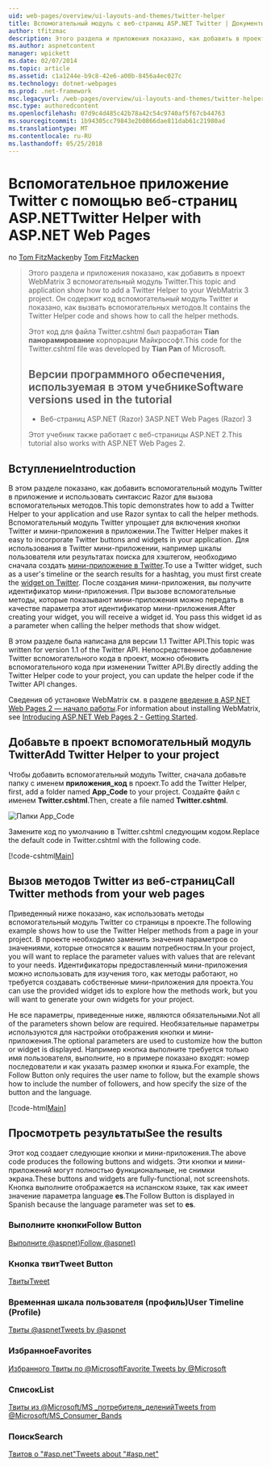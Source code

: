 ```yaml
---
uid: web-pages/overview/ui-layouts-and-themes/twitter-helper
title: Вспомогательный модуль с веб-страниц ASP.NET Twitter | Документы Microsoft
author: tfitzmac
description: Этого раздела и приложения показано, как добавить в проект WebMatrix 3 вспомогательный модуль Twitter. Он содержит код вспомогательный модуль Twitter и показан вызов вспомогательного...
ms.author: aspnetcontent
manager: wpickett
ms.date: 02/07/2014
ms.topic: article
ms.assetid: c1a1244e-b9c8-42e6-a00b-8456a4ec027c
ms.technology: dotnet-webpages
ms.prod: .net-framework
msc.legacyurl: /web-pages/overview/ui-layouts-and-themes/twitter-helper
msc.type: authoredcontent
ms.openlocfilehash: 07d9c4d485c42b78a42c54c9740af5f67cb44763
ms.sourcegitcommit: 1b94305cc79843e2b0866dae811dab61c21980ad
ms.translationtype: MT
ms.contentlocale: ru-RU
ms.lasthandoff: 05/25/2018
---
```

<a name="twitter-helper-with-aspnet-web-pages"></a><span data-ttu-id="ba883-104">Вспомогательное приложение Twitter с помощью веб-страниц ASP.NET</span><span class="sxs-lookup"><span data-stu-id="ba883-104">Twitter Helper with ASP.NET Web Pages</span></span>
====================
<span data-ttu-id="ba883-105">по [Tom FitzMacken](https://github.com/tfitzmac)</span><span class="sxs-lookup"><span data-stu-id="ba883-105">by [Tom FitzMacken](https://github.com/tfitzmac)</span></span>

> <span data-ttu-id="ba883-106">Этого раздела и приложения показано, как добавить в проект WebMatrix 3 вспомогательный модуль Twitter.</span><span class="sxs-lookup"><span data-stu-id="ba883-106">This topic and application show how to add a Twitter Helper to your WebMatrix 3 project.</span></span> <span data-ttu-id="ba883-107">Он содержит код вспомогательный модуль Twitter и показано, как вызвать вспомогательных методов.</span><span class="sxs-lookup"><span data-stu-id="ba883-107">It contains the Twitter Helper code and shows how to call the helper methods.</span></span>
> 
> <span data-ttu-id="ba883-108">Этот код для файла Twitter.cshtml был разработан **Tian панорамирование** корпорации Майкрософт.</span><span class="sxs-lookup"><span data-stu-id="ba883-108">This code for the Twitter.cshtml file was developed by **Tian Pan** of Microsoft.</span></span>
> 
> ## <a name="software-versions-used-in-the-tutorial"></a><span data-ttu-id="ba883-109">Версии программного обеспечения, используемая в этом учебнике</span><span class="sxs-lookup"><span data-stu-id="ba883-109">Software versions used in the tutorial</span></span>
> 
> 
> - <span data-ttu-id="ba883-110">Веб-страниц ASP.NET (Razor) 3</span><span class="sxs-lookup"><span data-stu-id="ba883-110">ASP.NET Web Pages (Razor) 3</span></span>
>   
> 
> <span data-ttu-id="ba883-111">Этот учебник также работает с веб-страницы ASP.NET 2.</span><span class="sxs-lookup"><span data-stu-id="ba883-111">This tutorial also works with ASP.NET Web Pages 2.</span></span>


## <a name="introduction"></a><span data-ttu-id="ba883-112">Вступление</span><span class="sxs-lookup"><span data-stu-id="ba883-112">Introduction</span></span>

<span data-ttu-id="ba883-113">В этом разделе показано, как добавить вспомогательный модуль Twitter в приложение и использовать синтаксис Razor для вызова вспомогательных методов.</span><span class="sxs-lookup"><span data-stu-id="ba883-113">This topic demonstrates how to add a Twitter Helper to your application and use Razor syntax to call the helper methods.</span></span> <span data-ttu-id="ba883-114">Вспомогательный модуль Twitter упрощает для включения кнопки Twitter и мини-приложения в приложении.</span><span class="sxs-lookup"><span data-stu-id="ba883-114">The Twitter Helper makes it easy to incorporate Twitter buttons and widgets in your application.</span></span> <span data-ttu-id="ba883-115">Для использования в Twitter мини-приложении, например шкалы пользователя или результатах поиска для хэштегом, необходимо сначала создать [мини-приложение в Twitter](https://twitter.com/settings/widgets).</span><span class="sxs-lookup"><span data-stu-id="ba883-115">To use a Twitter widget, such as a user's timeline or the search results for a hashtag, you must first create the [widget on Twitter](https://twitter.com/settings/widgets).</span></span> <span data-ttu-id="ba883-116">После создания мини-приложения, вы получите идентификатор мини-приложения. При вызове вспомогательные методы, которые показывают мини-приложения можно передать в качестве параметра этот идентификатор мини-приложения.</span><span class="sxs-lookup"><span data-stu-id="ba883-116">After creating your widget, you will receive a widget id. You pass this widget id as a parameter when calling the helper methods that show widget.</span></span>

<span data-ttu-id="ba883-117">В этом разделе была написана для версии 1.1 Twitter API.</span><span class="sxs-lookup"><span data-stu-id="ba883-117">This topic was written for version 1.1 of the Twitter API.</span></span> <span data-ttu-id="ba883-118">Непосредственное добавление Twitter вспомогательного кода в проект, можно обновить вспомогательного кода при изменении Twitter API.</span><span class="sxs-lookup"><span data-stu-id="ba883-118">By directly adding the Twitter Helper code to your project, you can update the helper code if the Twitter API changes.</span></span>

<span data-ttu-id="ba883-119">Сведения об установке WebMatrix см. в разделе [введение в ASP.NET Web Pages 2 — начало работы](../getting-started/introducing-aspnet-web-pages-2/getting-started.md).</span><span class="sxs-lookup"><span data-stu-id="ba883-119">For information about installing WebMatrix, see [Introducing ASP.NET Web Pages 2 - Getting Started](../getting-started/introducing-aspnet-web-pages-2/getting-started.md).</span></span>

## <a name="add-twitter-helper-to-your-project"></a><span data-ttu-id="ba883-120">Добавьте в проект вспомогательный модуль Twitter</span><span class="sxs-lookup"><span data-stu-id="ba883-120">Add Twitter Helper to your project</span></span>

<span data-ttu-id="ba883-121">Чтобы добавить вспомогательный модуль Twitter, сначала добавьте папку с именем **приложения\_код** в проект.</span><span class="sxs-lookup"><span data-stu-id="ba883-121">To add the Twitter Helper, first, add a folder named **App\_Code** to your project.</span></span> <span data-ttu-id="ba883-122">Создайте файл с именем **Twitter.cshtml**.</span><span class="sxs-lookup"><span data-stu-id="ba883-122">Then, create a file named **Twitter.cshtml**.</span></span>

![Папки App_Code](twitter-helper/_static/image1.png)

<span data-ttu-id="ba883-124">Замените код по умолчанию в Twitter.cshtml следующим кодом.</span><span class="sxs-lookup"><span data-stu-id="ba883-124">Replace the default code in Twitter.cshtml with the following code.</span></span>

[!code-cshtml[Main](twitter-helper/samples/sample1.cshtml)]

## <a name="call-twitter-methods-from-your-web-pages"></a><span data-ttu-id="ba883-125">Вызов методов Twitter из веб-страниц</span><span class="sxs-lookup"><span data-stu-id="ba883-125">Call Twitter methods from your web pages</span></span>

<span data-ttu-id="ba883-126">Приведенный ниже показано, как использовать методы вспомогательный модуль Twitter со страницы в проекте.</span><span class="sxs-lookup"><span data-stu-id="ba883-126">The following example shows how to use the Twitter Helper methods from a page in your project.</span></span> <span data-ttu-id="ba883-127">В проекте необходимо заменить значения параметров со значениями, которые относятся к вашим потребностям.</span><span class="sxs-lookup"><span data-stu-id="ba883-127">In your project, you will want to replace the parameter values with values that are relevant to your needs.</span></span> <span data-ttu-id="ba883-128">Идентификаторы предоставленный мини-приложения можно использовать для изучения того, как методы работают, но требуется создавать собственные мини-приложения для проекта.</span><span class="sxs-lookup"><span data-stu-id="ba883-128">You can use the provided widget ids to explore how the methods work, but you will want to generate your own widgets for your project.</span></span>

<span data-ttu-id="ba883-129">Не все параметры, приведенные ниже, являются обязательными.</span><span class="sxs-lookup"><span data-stu-id="ba883-129">Not all of the parameters shown below are required.</span></span> <span data-ttu-id="ba883-130">Необязательные параметры используются для настройки отображения кнопки и мини-приложения.</span><span class="sxs-lookup"><span data-stu-id="ba883-130">The optional parameters are used to customize how the button or widget is displayed.</span></span> <span data-ttu-id="ba883-131">Например кнопка выполните требуется только имя пользователя, выполните, но в примере показано входят: номер последователи и как указать размер кнопки и языка.</span><span class="sxs-lookup"><span data-stu-id="ba883-131">For example, the Follow Button only requires the user name to follow, but the example shows how to include the number of followers, and how specify the size of the button and the language.</span></span>

[!code-html[Main](twitter-helper/samples/sample2.html)]

## <a name="see-the-results"></a><span data-ttu-id="ba883-132">Просмотреть результаты</span><span class="sxs-lookup"><span data-stu-id="ba883-132">See the results</span></span>

<span data-ttu-id="ba883-133">Этот код создает следующие кнопки и мини-приложения.</span><span class="sxs-lookup"><span data-stu-id="ba883-133">The above code produces the following buttons and widgets.</span></span> <span data-ttu-id="ba883-134">Эти кнопки и мини-приложений могут полностью функциональные, не снимки экрана.</span><span class="sxs-lookup"><span data-stu-id="ba883-134">These buttons and widgets are fully-functional, not screenshots.</span></span> <span data-ttu-id="ba883-135">Кнопка выполните отображается на испанском языке, так как имеет значение параметра language **es**.</span><span class="sxs-lookup"><span data-stu-id="ba883-135">The Follow Button is displayed in Spanish because the language parameter was set to **es**.</span></span>

### <a name="follow-button"></a><span data-ttu-id="ba883-136">Выполните кнопки</span><span class="sxs-lookup"><span data-stu-id="ba883-136">Follow Button</span></span>

[<span data-ttu-id="ba883-137">Выполните @aspnet)</span><span class="sxs-lookup"><span data-stu-id="ba883-137">Follow @aspnet)</span></span>](https://twitter.com/aspnet)<script>!function (d, s, id) { var js, fjs = d.getElementsByTagName(s)[0], p = /^http:/.test(d.location) ? 'http' : 'https'; if (!d.getElementById(id)) { js = d.createElement(s); js.id = id; js.src = p + '://platform.twitter.com/widgets.js'; fjs.parentNode.insertBefore(js, fjs); } }(document, 'script', 'twitter-wjs');</script>

### <a name="tweet-button"></a><span data-ttu-id="ba883-138">Кнопка твит</span><span class="sxs-lookup"><span data-stu-id="ba883-138">Tweet Button</span></span>

[<span data-ttu-id="ba883-139">Твиты</span><span class="sxs-lookup"><span data-stu-id="ba883-139">Tweet</span></span>](https://twitter.com/share)<script>!function (d, s, id) { var js, fjs = d.getElementsByTagName(s)[0], p = /^http:/.test(d.location) ? 'http' : 'https'; if (!d.getElementById(id)) { js = d.createElement(s); js.id = id; js.src = p + '://platform.twitter.com/widgets.js'; fjs.parentNode.insertBefore(js, fjs); } }(document, 'script', 'twitter-wjs');</script>

### <a name="user-timeline-profile"></a><span data-ttu-id="ba883-140">Временная шкала пользователя (профиль)</span><span class="sxs-lookup"><span data-stu-id="ba883-140">User Timeline (Profile)</span></span>

[<span data-ttu-id="ba883-141">Твиты @aspnet</span><span class="sxs-lookup"><span data-stu-id="ba883-141">Tweets by @aspnet</span></span>](https://twitter.com/aspnet)<script>!function (d, s, id) { var js, fjs = d.getElementsByTagName(s)[0], p = /^http:/.test(d.location) ? 'http' : 'https'; if (!d.getElementById(id)) { js = d.createElement(s); js.id = id; js.src = p + "://platform.twitter.com/widgets.js"; fjs.parentNode.insertBefore(js, fjs); } }(document, "script", "twitter-wjs");</script>

### <a name="favorites"></a><span data-ttu-id="ba883-142">Избранное</span><span class="sxs-lookup"><span data-stu-id="ba883-142">Favorites</span></span>

[<span data-ttu-id="ba883-143">Избранного Твиты по @Microsoft</span><span class="sxs-lookup"><span data-stu-id="ba883-143">Favorite Tweets by @Microsoft</span></span>](https://twitter.com/Microsoft/favorites)<script>!function (d, s, id) { var js, fjs = d.getElementsByTagName(s)[0], p = /^http:/.test(d.location) ? 'http' : 'https'; if (!d.getElementById(id)) { js = d.createElement(s); js.id = id; js.src = p + "://platform.twitter.com/widgets.js"; fjs.parentNode.insertBefore(js, fjs); } }(document, "script", "twitter-wjs");</script>

### <a name="list"></a><span data-ttu-id="ba883-144">Список</span><span class="sxs-lookup"><span data-stu-id="ba883-144">List</span></span>

[<span data-ttu-id="ba883-145">Твиты из @Microsoft/MS \_потребителя\_делений</span><span class="sxs-lookup"><span data-stu-id="ba883-145">Tweets from @Microsoft/MS\_Consumer\_Bands</span></span>](https://twitter.com/microsoft/ms-consumer-brands/)<script>!function (d, s, id) { var js, fjs = d.getElementsByTagName(s)[0], p = /^http:/.test(d.location) ? 'http' : 'https'; if (!d.getElementById(id)) { js = d.createElement(s); js.id = id; js.src = p + "://platform.twitter.com/widgets.js"; fjs.parentNode.insertBefore(js, fjs); } }(document, "script", "twitter-wjs");</script>

### <a name="search"></a><span data-ttu-id="ba883-146">Поиск</span><span class="sxs-lookup"><span data-stu-id="ba883-146">Search</span></span>

[<span data-ttu-id="ba883-147">Твитов о &quot;#asp.net&quot;</span><span class="sxs-lookup"><span data-stu-id="ba883-147">Tweets about &quot;#asp.net&quot;</span></span>](https://twitter.com/search?q=%23asp.net)<script>!function (d, s, id) { var js, fjs = d.getElementsByTagName(s)[0], p = /^http:/.test(d.location) ? 'http' : 'https'; if (!d.getElementById(id)) { js = d.createElement(s); js.id = id; js.src = p + "://platform.twitter.com/widgets.js"; fjs.parentNode.insertBefore(js, fjs); } }(document, "script", "twitter-wjs");</script>
